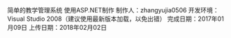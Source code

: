 简单的教学管理系统
使用ASP.NET制作
制作人：zhangyujia0506
开发环境：Visual Studio 2008（建议使用最新版本加载，以免出错）
完成日期：2017年01月09日
上传日期：2018年02月02日
